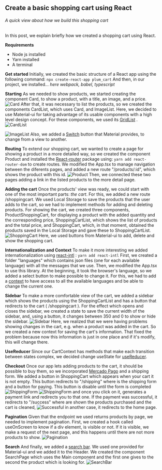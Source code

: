 ## Create a basic shopping cart using React

###### A quick view about how we build this shopping cart

In this post, we explain briefly how we created a shopping cart using React.

**Requirements**

- Node js installed
- Yarn installed
- A terminal

**Get started**
Initially, we created the basic structure of a React app using the following command:
`npx create-react-app plum_cart`
And then, in our project, we installed...
_here webpack, babel, typescript_

**Starting**
As we needed to show products, we started creating the component Card, to show a product, with a title, an image, and a price.
![Card](./public/Card.png)
After that, it was necessary to list the products, so we created the components CardList, which uses Card, and ImageList. Here, we decided to use Material-ui for taking advantage of its usable components with a high level design concept. For these components, we used its [GridList](https://material-ui.com/api/grid-list/#gridlist-api) .
![CardList](./public/CardList.png "CardList")

![ImageList](./public/ImageList.png "ImageList")
Also, we added a [Switch](https://material-ui.com/api/switch/#switch-api) button that Material provides, to change from a view to another.

**Routing**
To extend our shopping cart, we wanted to create a page for showing a product in a more detailed way, so we created the component Product and installed the [React-router](https://reactrouter.com/web/guides/quick-start) package using:
`yarn add react-router-dom`
to create routes. We modified the App.tsx to manage navigation between the diferents pages, and added a new route "/products/:id", which shows the product with this id.
![Product](./public/Product.png)
Then, we connected these two pages adding a link in the listed products to the more detail page.

**Adding the cart**
Once the products' view was ready, we could start with one of the most important parts: _the cart_. For this, we added a new route /shoppingcart.
We used Local Storage to save the products that the user adds to the cart, so we had to implement methods for adding and deleting products.
For showing the cart, we created three components, ProductShoppingCart, for displaying a product with the added quantity and the corresponding price, ShoppingCartList, which shows the list of products and the total price, and ShoppingCart, which, in that moment, obtained the products saved in the Local Storage and gave these to ShoppingCartList.
![ShoppingCart](./public/ShoppingCart.png)
Here, we used buttons from Material-ui to add, delete and show the shopping cart.

**Internationalization and Context**
To make it more interesting we added internationalization using [react-intl](https://formatjs.io/docs/getting-started/installation/) :
`yarn add react-intl`
First, we created a folder "languages" which contains json files (one for each available language) with all the messages that we use. Then, we modified the App.tsx to use this library.
At the beginning, it took the browser's language, so we added a select button to make possible to change it. For this, we had to add a [context](https://es.reactjs.org/docs/context.html) to have access to all the available languages and be able to change the current one.

**Sidebar**
To make a more comfortable view of the cart, we added a sidebar which shows the products using the ShoppingCartList and has a button that redirects to the cart ( /shoppingcart ).
For the effect which opens and closes the sidebar, we created a state to save the current width of the sidebar, and, using a button, it changes between 350 and 0 to show or hide the sidebar.
![Sidebar](./public/Sidebar.png)
Here, we realized that we were having problems showing changes in the cart, e.g. when a product was added in the cart. So we created a new context for saving the cart's information. That fixed the problem because now this information is just in one place and if it's modify, this will change there.

**UseReducer**
Since our CartContext has methods that make each transition between states complex, we decided change useState for [useReducer](https://es.reactjs.org/docs/hooks-reference.html#usereducer).

**Checkout**
Once our app lets adding products to the cart, it should be possible to buy them, so we incorporated [Mercado Pago](https://www.mercadopago.com.ar/developers/es/guides/online-payments) and a shipping form. We added a button in ShoppingCart which appears when your cart it is not empty. This button redirects to "/shipping" where is the shipping form and a button for paying. This button is disable until the form is completed
![ShippingForm](./public/ShippingForm.png)
![ShippingForm](./public/ShippingForm2.png) and once you click on it, generates a payment link and redirects you to that one. If the payment was successful, it redirects to "/success" where are shown the products purchased and the cart is cleaned,
![Successful](./public/Successful.png)
in another case, it redirects to the home page.

**Pagination**
Given that the endpoint we used returns products by page, we needed to implement pagination. First, we created a hook called useOnScreen to know if a div element, is visible or not. If it is visible, we make a request of the next page, and this happens until there are not more products to show.
![Pagination](./public/Pagination.gif)

**Search**
And finally, we added a [search bar](https://material-ui.com/es/components/app-bar/#app-bar-with-a-primary-search-field). We used one provided for Material-ui and we added it to the Header. We created the component SearchPage which uses the Main component and the first one gives to the second the product which is looking for.
![SearchBar](./public/SearchBar.png)
